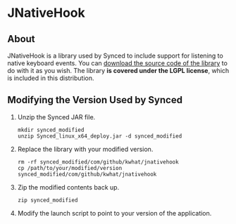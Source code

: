 # JNativeHook

## About

JNativeHook is a library used by Synced to include support for listening to native keyboard events.
You can [download the source code of the library](https://github.com/kwhat/jnativehook) to do with
it as you wish. The library **is covered under the LGPL license**, which is included in this
distribution.

## Modifying the Version Used by Synced

1.  Unzip the Synced JAR file.
    ```shell
    mkdir synced_modified
    unzip Synced_linux_x64_deploy.jar -d synced_modified
    ```
2.  Replace the library with your modified version.
    ```shell
    rm -rf synced_modified/com/github/kwhat/jnativehook
    cp /path/to/your/modified/version synced_modified/com/github/kwhat/jnativehook
    ```
3.  Zip the modified contents back up.
    ```shell
    zip synced_modified
    ```
4.  Modify the launch script to point to your version of the application.
 